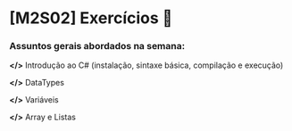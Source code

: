 # [M2S02] Exercícios 📓

### Assuntos gerais abordados na semana:

**</>** Introdução ao C# (instalação, sintaxe básica, compilação e execução)

**</>** DataTypes

**</>** Variáveis

**</>** Array e Listas
